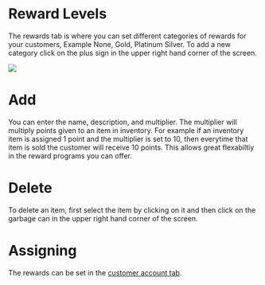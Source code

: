 # Reward Levels

The rewards tab is where you can set different categories of rewards for your customers, Example None, Gold, Platinum Silver. To add a new category click on the plus sign in the upper right hand corner of the screen.

![](https://cdn.realsgii2.dev/wise-software-docs/image_4.8039c637.png)

# Add

You can enter the name, description, and multiplier. The multiplier will multiply points given to an item in inventory. For example if an inventory item is assigned 1 point and the multiplier is set to 10, then everytime that item is sold the customer will receive 10 points. This allows great flexabiltiy in the reward programs you can offer. 

# Delete
To delete an item, first select the item by clicking on it and then click on the garbage can in the upper right hand corner of the screen. 

# Assigning
The rewards can be set in the [customer account tab](https://docs.wisesoftwareinc.com/enterprise/customers/account#rewards).

